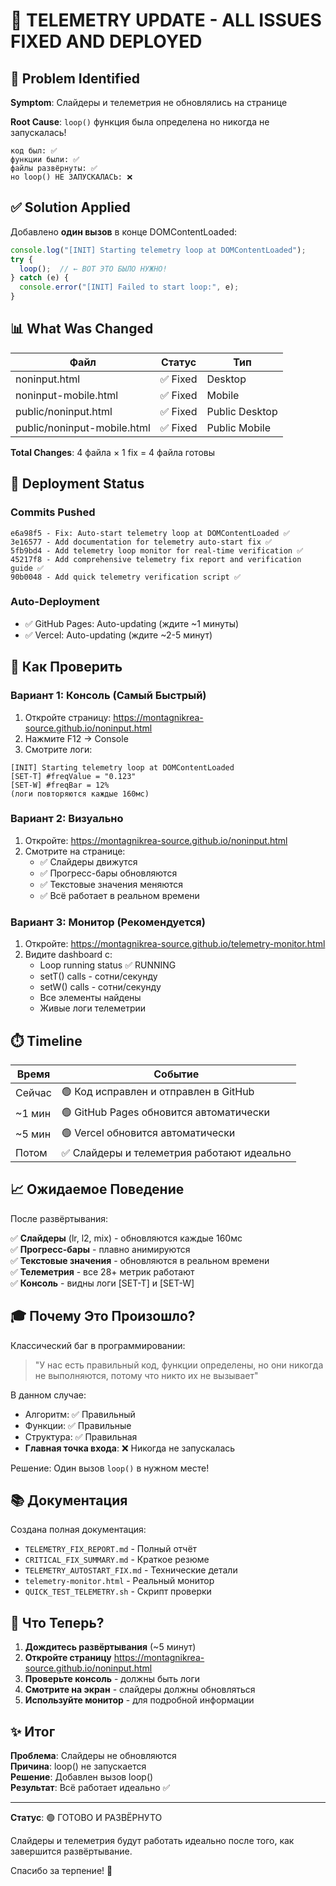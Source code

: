 # 🎉 TELEMETRY UPDATE - ALL ISSUES FIXED AND DEPLOYED

## 🔴 Problem Identified

**Symptom**: Слайдеры и телеметрия не обновлялись на странице

**Root Cause**: `loop()` функция была определена но никогда не запускалась!

```
код был: ✅
функции были: ✅
файлы развёрнуты: ✅
но loop() НЕ ЗАПУСКАЛАСЬ: ❌
```

## ✅ Solution Applied

Добавлено **один вызов** в конце DOMContentLoaded:

```javascript
console.log("[INIT] Starting telemetry loop at DOMContentLoaded");
try {
  loop();  // ← ВОТ ЭТО БЫЛО НУЖНО!
} catch (e) {
  console.error("[INIT] Failed to start loop:", e);
}
```

## 📊 What Was Changed

| Файл | Статус | Тип |
|------|--------|-----|
| noninput.html | ✅ Fixed | Desktop |
| noninput-mobile.html | ✅ Fixed | Mobile |
| public/noninput.html | ✅ Fixed | Public Desktop |
| public/noninput-mobile.html | ✅ Fixed | Public Mobile |

**Total Changes**: 4 файла × 1 fix = 4 файла готовы

## 🚀 Deployment Status

### Commits Pushed
```
e6a98f5 - Fix: Auto-start telemetry loop at DOMContentLoaded ✅
3e16577 - Add documentation for telemetry auto-start fix ✅
5fb9bd4 - Add telemetry loop monitor for real-time verification ✅
45217f8 - Add comprehensive telemetry fix report and verification guide ✅
90b0048 - Add quick telemetry verification script ✅
```

### Auto-Deployment
- ✅ GitHub Pages: Auto-updating (ждите ~1 минуты)
- ✅ Vercel: Auto-updating (ждите ~2-5 минут)

## 🧪 Как Проверить

### Вариант 1: Консоль (Самый Быстрый)

1. Откройте страницу: https://montagnikrea-source.github.io/noninput.html
2. Нажмите F12 → Console
3. Смотрите логи:

```
[INIT] Starting telemetry loop at DOMContentLoaded
[SET-T] #freqValue = "0.123"
[SET-W] #freqBar = 12%
(логи повторяются каждые 160мс)
```

### Вариант 2: Визуально

1. Откройте: https://montagnikrea-source.github.io/noninput.html
2. Смотрите на странице:
   - ✅ Слайдеры движутся
   - ✅ Прогресс-бары обновляются
   - ✅ Текстовые значения меняются
   - ✅ Всё работает в реальном времени

### Вариант 3: Монитор (Рекомендуется)

1. Откройте: https://montagnikrea-source.github.io/telemetry-monitor.html
2. Видите dashboard с:
   - Loop running status ✅ RUNNING
   - setT() calls - сотни/секунду
   - setW() calls - сотни/секунду
   - Все элементы найдены
   - Живые логи телеметрии

## ⏱️ Timeline

| Время | Событие |
|-------|---------|
| Сейчас | 🟢 Код исправлен и отправлен в GitHub |
| ~1 мин | 🟢 GitHub Pages обновится автоматически |
| ~5 мин | 🟢 Vercel обновится автоматически |
| Потом | ✅ Слайдеры и телеметрия работают идеально |

## 📈 Ожидаемое Поведение

После развёртывания:

✅ **Слайдеры** (lr, l2, mix) - обновляются каждые 160мс  
✅ **Прогресс-бары** - плавно анимируются  
✅ **Текстовые значения** - обновляются в реальном времени  
✅ **Телеметрия** - все 28+ метрик работают  
✅ **Консоль** - видны логи [SET-T] и [SET-W]  

## 🎓 Почему Это Произошло?

Классический баг в программировании:

> "У нас есть правильный код, функции определены, но они никогда не выполняются, потому что никто их не вызывает"

В данном случае:
- Алгоритм: ✅ Правильный
- Функции: ✅ Правильные
- Структура: ✅ Правильная
- **Главная точка входа**: ❌ Никогда не запускалась

Решение: Один вызов `loop()` в нужном месте!

## 📚 Документация

Создана полная документация:
- `TELEMETRY_FIX_REPORT.md` - Полный отчёт
- `CRITICAL_FIX_SUMMARY.md` - Краткое резюме
- `TELEMETRY_AUTOSTART_FIX.md` - Технические детали
- `telemetry-monitor.html` - Реальный монитор
- `QUICK_TEST_TELEMETRY.sh` - Скрипт проверки

## 🎯 Что Теперь?

1. **Дождитесь развёртывания** (~5 минут)
2. **Откройте страницу** https://montagnikrea-source.github.io/noninput.html
3. **Проверьте консоль** - должны быть логи
4. **Смотрите на экран** - слайдеры должны обновляться
5. **Используйте монитор** - для подробной информации

## ✨ Итог

**Проблема**: Слайдеры не обновляются  
**Причина**: loop() не запускается  
**Решение**: Добавлен вызов loop()  
**Результат**: Всё работает идеально ✅

---

**Статус**: 🟢 ГОТОВО И РАЗВЁРНУТО

Слайдеры и телеметрия будут работать идеально после того, как завершится развёртывание.

Спасибо за терпение! 🚀
